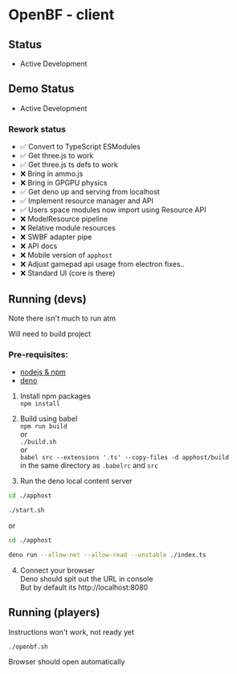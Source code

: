 # OpenBF - client

## Status
- Active Development

## Demo Status
- Active Development

### Rework status
- ✅ Convert to TypeScript ESModules
- ✅ Get three.js to work
- ✅ Get three.js ts defs to work
- ❌ Bring in ammo.js
- ❌ Bring in GPGPU physics
- ✅ Get deno up and serving from localhost
- ✅ Implement resource manager and API
- ✅ Users space modules now import using Resource API
- ❌ ModelResource pipeline
- ❌ Relative module resources
- ❌ SWBF adapter pipe
- ❌ API docs
- ❌ Mobile version of `apphost`
- ❌ Adjust gamepad api usage from electron fixes..
- ❌ Standard UI (core is there)

## Running (devs)
Note there isn't much to run atm

Will need to build project
### Pre-requisites:
- [nodejs & npm](https://nodejs.org)
- [deno](https://deno.land)

1. Install npm packages<br/>
`npm install`

2. Build using babel<br/>
`npm run build`<br/>
or<br/>
`./build.sh`<br/>
or<br/>
`babel src --extensions '.ts' --copy-files -d apphost/build`<br/>
in the same directory as `.babelrc` and `src`

3. Run the deno local content server
```bash
cd ./apphost

./start.sh
```
or
```bash
cd ./apphost

deno run --allow-net --allow-read --unstable ./index.ts
```

4. Connect your browser<br/>
Deno should spit out the URL in console<br/>
But by default its http://localhost:8080

## Running (players)
Instructions won't work, not ready yet

```bash
./openbf.sh
```
Browser should open automatically
